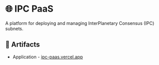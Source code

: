 # 🌐 IPC PaaS

A platform for deploying and managing InterPlanetary Consensus (IPC) subnets.

## 🔗 Artifacts

- Application - [ipc-paas.vercel.app](https://ipc-paas.vercel.app/)
